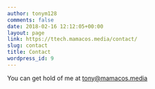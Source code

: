 ```yaml
---
author: tonym128
comments: false
date: 2018-02-16 12:12:05+00:00
layout: page
link: https://ttech.mamacos.media/contact/
slug: contact
title: Contact
wordpress_id: 9
---
```





You can get hold of me at tony@mamacos.media



